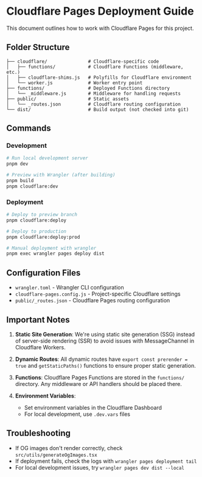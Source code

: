 # Cloudflare Pages Deployment Guide

This document outlines how to work with Cloudflare Pages for this project.

## Folder Structure

```
├── cloudflare/               # Cloudflare-specific code
│   ├── functions/            # Cloudflare Functions (middleware, etc.)
│   ├── cloudflare-shims.js   # Polyfills for Cloudflare environment
│   └── worker.js             # Worker entry point
├── functions/                # Deployed Functions directory
│   └── _middleware.js        # Middleware for handling requests
├── public/                   # Static assets
│   └── _routes.json          # Cloudflare routing configuration
└── dist/                     # Build output (not checked into git)
```

## Commands

### Development

```bash
# Run local development server
pnpm dev

# Preview with Wrangler (after building)
pnpm build
pnpm cloudflare:dev
```

### Deployment

```bash
# Deploy to preview branch
pnpm cloudflare:deploy

# Deploy to production
pnpm cloudflare:deploy:prod

# Manual deployment with wrangler
pnpm exec wrangler pages deploy dist
```

## Configuration Files

- `wrangler.toml` - Wrangler CLI configuration
- `cloudflare-pages.config.js` - Project-specific Cloudflare settings
- `public/_routes.json` - Cloudflare Pages routing configuration

## Important Notes

1. **Static Site Generation**: We're using static site generation (SSG) instead of server-side rendering (SSR) to avoid issues with MessageChannel in Cloudflare Workers.

2. **Dynamic Routes**: All dynamic routes have `export const prerender = true` and `getStaticPaths()` functions to ensure proper static generation.

3. **Functions**: Cloudflare Pages Functions are stored in the `functions/` directory. Any middleware or API handlers should be placed there.

4. **Environment Variables**: 
   - Set environment variables in the Cloudflare Dashboard
   - For local development, use `.dev.vars` files

## Troubleshooting

- If OG images don't render correctly, check `src/utils/generateOgImages.tsx`
- If deployment fails, check the logs with `wrangler pages deployment tail`
- For local development issues, try `wrangler pages dev dist --local`